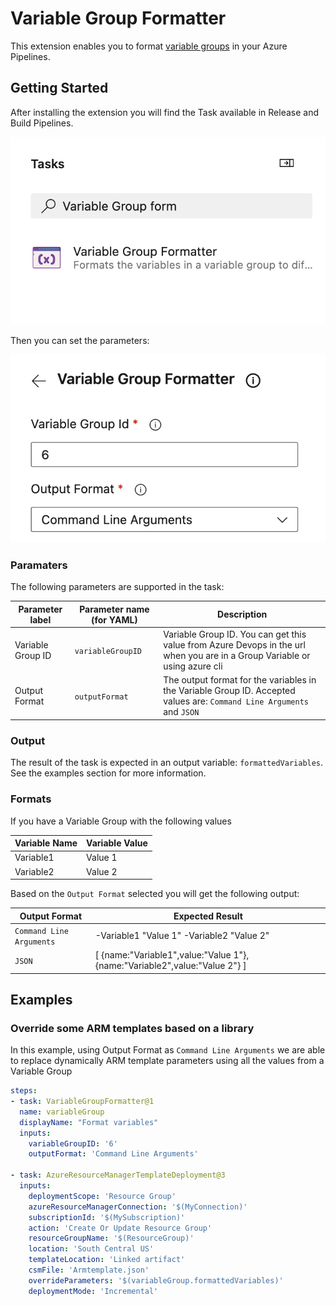# Variable Group Formatter

This extension enables you to format [variable groups](https://docs.microsoft.com/en-us/azure/devops/pipelines/library/variable-groups?view=azure-devops&tabs=yaml) in your Azure Pipelines. 

## Getting Started

After installing the extension you will find the Task available in Release and Build Pipelines. 

![Adding Task](images/screenshot.png)

Then you can set the parameters:

![Set Paramaters](images/screenshot2.png)




### Paramaters

The following parameters are supported in the task:

|Parameter label|Parameter name (for YAML)|Description|
|--|--|--|
| Variable Group ID | `variableGroupID` | Variable Group ID. You can get this value from Azure Devops in the url when you are in a Group Variable or using azure cli  |
| Output Format | `outputFormat` | The output format for the variables in the Variable Group ID. Accepted values are: `Command Line Arguments` and `JSON` |

### Output

The result of the task is expected in an output variable: `formattedVariables`. See the examples section for more information.

### Formats

If you have a Variable Group with the following values

 |Variable Name|Variable Value|
|--|--|
|Variable1| Value 1|
|Variable2| Value 2|


Based on the `Output Format` selected you will get the following output:
 
 |Output Format|Expected Result|
|--|--|
|`Command Line Arguments`| -Variable1 "Value 1" -Variable2 "Value 2"|
|`JSON`|[ {name:"Variable1",value:"Value 1"}, {name:"Variable2",value:"Value 2"} ]|


## Examples


### Override some ARM templates based on a library

In this example, using Output Format as `Command Line Arguments` we are able to replace dynamically ARM template parameters using all the values from a Variable Group

```yaml
steps:
- task: VariableGroupFormatter@1
  name: variableGroup
  displayName: "Format variables"
  inputs:
    variableGroupID: '6'
    outputFormat: 'Command Line Arguments'

- task: AzureResourceManagerTemplateDeployment@3
  inputs:
    deploymentScope: 'Resource Group'
    azureResourceManagerConnection: '$(MyConnection)'
    subscriptionId: '$(MySubscription)'
    action: 'Create Or Update Resource Group'
    resourceGroupName: '$(ResourceGroup)'
    location: 'South Central US'
    templateLocation: 'Linked artifact'
    csmFile: 'Armtemplate.json'
    overrideParameters: '$(variableGroup.formattedVariables)'
    deploymentMode: 'Incremental'
```
